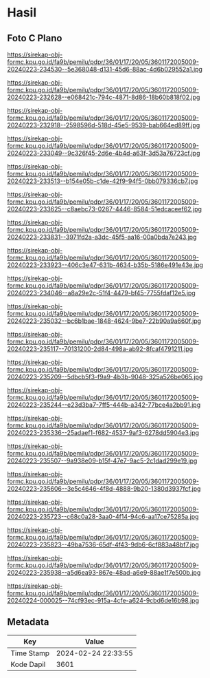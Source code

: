 # Hasil

## Foto C Plano

https://sirekap-obj-formc.kpu.go.id/fa9b/pemilu/pdpr/36/01/17/20/05/3601172005009-20240223-234530--5e368048-d131-45d6-88ac-4d6b029552a1.jpg

https://sirekap-obj-formc.kpu.go.id/fa9b/pemilu/pdpr/36/01/17/20/05/3601172005009-20240223-232628--e068421c-794c-4871-8d86-18b60b818f02.jpg

https://sirekap-obj-formc.kpu.go.id/fa9b/pemilu/pdpr/36/01/17/20/05/3601172005009-20240223-232918--2598596d-518d-45e5-9539-bab664ed89ff.jpg

https://sirekap-obj-formc.kpu.go.id/fa9b/pemilu/pdpr/36/01/17/20/05/3601172005009-20240223-233049--9c326f45-2d6e-4b4d-a63f-3d53a76723cf.jpg

https://sirekap-obj-formc.kpu.go.id/fa9b/pemilu/pdpr/36/01/17/20/05/3601172005009-20240223-233513--b154e05b-c1de-42f9-94f5-0bb079336cb7.jpg

https://sirekap-obj-formc.kpu.go.id/fa9b/pemilu/pdpr/36/01/17/20/05/3601172005009-20240223-233625--c8aebc73-0267-4446-8584-51edcaceef62.jpg

https://sirekap-obj-formc.kpu.go.id/fa9b/pemilu/pdpr/36/01/17/20/05/3601172005009-20240223-233831--3971fd2a-a3dc-45f5-aa16-00a0bda7e243.jpg

https://sirekap-obj-formc.kpu.go.id/fa9b/pemilu/pdpr/36/01/17/20/05/3601172005009-20240223-233923--406c3e47-631b-4634-b35b-5186e491e43e.jpg

https://sirekap-obj-formc.kpu.go.id/fa9b/pemilu/pdpr/36/01/17/20/05/3601172005009-20240223-234046--a8a29e2c-51f4-4479-bf45-7755fdaf12e5.jpg

https://sirekap-obj-formc.kpu.go.id/fa9b/pemilu/pdpr/36/01/17/20/05/3601172005009-20240223-235032--bc6b1bae-1848-4624-9be7-22b90a9a660f.jpg

https://sirekap-obj-formc.kpu.go.id/fa9b/pemilu/pdpr/36/01/17/20/05/3601172005009-20240223-235117--70131200-2d84-498a-ab92-8fcaf4791211.jpg

https://sirekap-obj-formc.kpu.go.id/fa9b/pemilu/pdpr/36/01/17/20/05/3601172005009-20240223-235209--5dbcb5f3-f9a9-4b3b-9048-325a526be065.jpg

https://sirekap-obj-formc.kpu.go.id/fa9b/pemilu/pdpr/36/01/17/20/05/3601172005009-20240223-235244--e23d3ba7-7ff5-444b-a342-77bce4a2bb91.jpg

https://sirekap-obj-formc.kpu.go.id/fa9b/pemilu/pdpr/36/01/17/20/05/3601172005009-20240223-235336--25adaef1-f682-4537-9af3-6278dd5904e3.jpg

https://sirekap-obj-formc.kpu.go.id/fa9b/pemilu/pdpr/36/01/17/20/05/3601172005009-20240223-235507--9a938e09-b15f-47e7-9ac5-2c1dad299e19.jpg

https://sirekap-obj-formc.kpu.go.id/fa9b/pemilu/pdpr/36/01/17/20/05/3601172005009-20240223-235606--3e5c4646-4f8d-4888-9b20-1380d3937fcf.jpg

https://sirekap-obj-formc.kpu.go.id/fa9b/pemilu/pdpr/36/01/17/20/05/3601172005009-20240223-235723--c68c0a28-3aa0-4f14-94c6-aa17ce75285a.jpg

https://sirekap-obj-formc.kpu.go.id/fa9b/pemilu/pdpr/36/01/17/20/05/3601172005009-20240223-235823--49ba7536-65df-4f43-9db6-6cf883a48bf7.jpg

https://sirekap-obj-formc.kpu.go.id/fa9b/pemilu/pdpr/36/01/17/20/05/3601172005009-20240223-235938--a5d6ea93-867e-48ad-a6e9-88ae1f7e500b.jpg

https://sirekap-obj-formc.kpu.go.id/fa9b/pemilu/pdpr/36/01/17/20/05/3601172005009-20240224-000025--74cf93ec-915a-4cfe-a624-9cbd6de16b98.jpg


## Metadata

| Key        | Value               |
| ---------- | ------------------- |
| Time Stamp | 2024-02-24 22:33:55 |
| Kode Dapil | 3601                |



